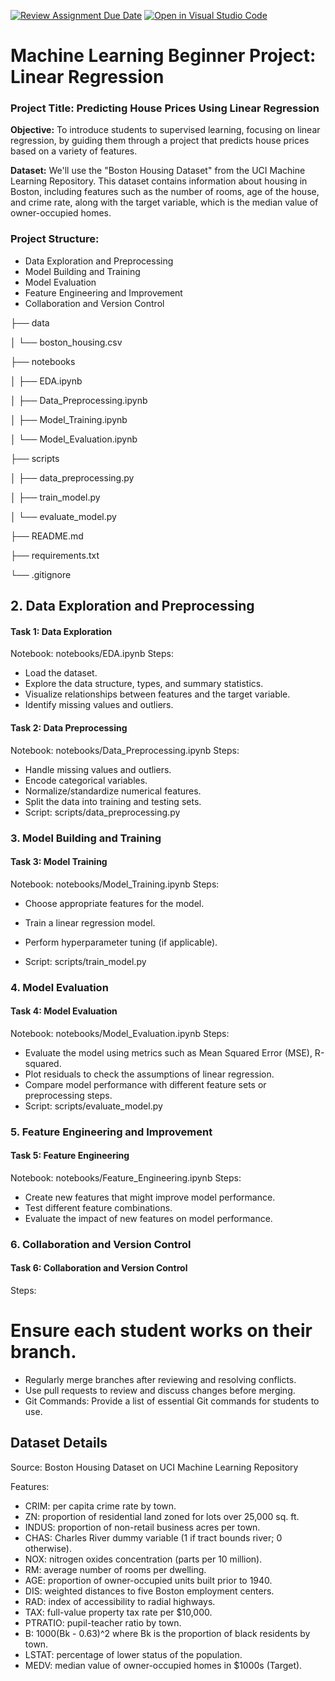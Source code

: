 [![Review Assignment Due Date](https://classroom.github.com/assets/deadline-readme-button-22041afd0340ce965d47ae6ef1cefeee28c7c493a6346c4f15d667ab976d596c.svg)](https://classroom.github.com/a/dtA074WY)
[![Open in Visual Studio Code](https://classroom.github.com/assets/open-in-vscode-2e0aaae1b6195c2367325f4f02e2d04e9abb55f0b24a779b69b11b9e10269abc.svg)](https://classroom.github.com/online_ide?assignment_repo_id=15474695&assignment_repo_type=AssignmentRepo)
# Machine Learning Beginner Project: Linear Regression
### Project Title: Predicting House Prices Using Linear Regression

**Objective:** To introduce students to supervised learning, focusing on linear regression, by guiding them through a project that predicts house prices based on a variety of features.

**Dataset:** We'll use the "Boston Housing Dataset" from the UCI Machine Learning Repository. This dataset contains information about housing in Boston, including features such as the number of rooms, age of the house, and crime rate, along with the target variable, which is the median value of owner-occupied homes.

### Project Structure: 

- Data Exploration and Preprocessing
- Model Building and Training
- Model Evaluation
- Feature Engineering and Improvement
- Collaboration and Version Control
  

├── data

│   └── boston_housing.csv

├── notebooks

│   ├── EDA.ipynb


│   ├── Data_Preprocessing.ipynb

│   ├── Model_Training.ipynb

│   └── Model_Evaluation.ipynb

├── scripts

│   ├── data_preprocessing.py

│   ├── train_model.py

│   └── evaluate_model.py

├── README.md

├── requirements.txt

└── .gitignore

## 2. Data Exploration and Preprocessing
#### **Task 1:** Data Exploration

Notebook: notebooks/EDA.ipynb
Steps:
- Load the dataset.
- Explore the data structure, types, and summary statistics.
- Visualize relationships between features and the target variable.
- Identify missing values and outliers.


#### Task 2: Data Preprocessing

Notebook: notebooks/Data_Preprocessing.ipynb
Steps:
- Handle missing values and outliers.
- Encode categorical variables.
- Normalize/standardize numerical features.
- Split the data into training and testing sets.
- Script: scripts/data_preprocessing.py


### 3. Model Building and Training
#### Task 3: Model Training

Notebook: notebooks/Model_Training.ipynb
Steps:
- Choose appropriate features for the model.
- Train a linear regression model.
- Perform hyperparameter tuning (if applicable).

- Script: scripts/train_model.py

### 4. Model Evaluation
#### Task 4: Model Evaluation

Notebook: notebooks/Model_Evaluation.ipynb
Steps:
- Evaluate the model using metrics such as Mean Squared Error (MSE), R-squared.
- Plot residuals to check the assumptions of linear regression.
- Compare model performance with different feature sets or preprocessing steps.
- Script: scripts/evaluate_model.py
### 5. Feature Engineering and Improvement
#### Task 5: Feature Engineering

Notebook: notebooks/Feature_Engineering.ipynb
Steps:
- Create new features that might improve model performance.
- Test different feature combinations.
- Evaluate the impact of new features on model performance.

### 6. Collaboration and Version Control
#### Task 6: Collaboration and Version Control

Steps:
# Ensure each student works on their branch.
- Regularly merge branches after reviewing and resolving conflicts.
- Use pull requests to review and discuss changes before merging.
- Git Commands: Provide a list of essential Git commands for students to use.


## Dataset Details
Source: Boston Housing Dataset on UCI Machine Learning Repository

Features:

- CRIM: per capita crime rate by town.
- ZN: proportion of residential land zoned for lots over 25,000 sq. ft.
- INDUS: proportion of non-retail business acres per town.
- CHAS: Charles River dummy variable (1 if tract bounds river; 0 otherwise).
- NOX: nitrogen oxides concentration (parts per 10 million).
- RM: average number of rooms per dwelling.
- AGE: proportion of owner-occupied units built prior to 1940.
- DIS: weighted distances to five Boston employment centers.
- RAD: index of accessibility to radial highways.
- TAX: full-value property tax rate per $10,000.
- PTRATIO: pupil-teacher ratio by town.
- B: 1000(Bk - 0.63)^2 where Bk is the proportion of black residents by town.
- LSTAT: percentage of lower status of the population.
- MEDV: median value of owner-occupied homes in $1000s (Target).
